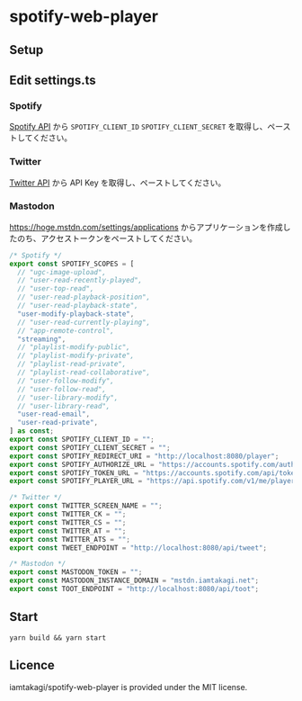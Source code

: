 # spotify-web-player

## Setup

## Edit settings.ts

### Spotify
[Spotify API](https://developer.spotify.com/dashboard) から `SPOTIFY_CLIENT_ID` `SPOTIFY_CLIENT_SECRET` を取得し、ペーストしてください。

### Twitter
[Twitter API](https://developer.twitter.com) から API Key を取得し、ペーストしてください。

### Mastodon
https://hoge.mstdn.com/settings/applications からアプリケーションを作成したのち、アクセストークンをペーストしてください。

```ts
/* Spotify */
export const SPOTIFY_SCOPES = [
  // "ugc-image-upload",
  // "user-read-recently-played",
  // "user-top-read",
  // "user-read-playback-position",
  // "user-read-playback-state",
  "user-modify-playback-state",
  // "user-read-currently-playing",
  // "app-remote-control",
  "streaming",
  // "playlist-modify-public",
  // "playlist-modify-private",
  // "playlist-read-private",
  // "playlist-read-collaborative",
  // "user-follow-modify",
  // "user-follow-read",
  // "user-library-modify",
  // "user-library-read",
  "user-read-email",
  "user-read-private",
] as const;
export const SPOTIFY_CLIENT_ID = "";
export const SPOTIFY_CLIENT_SECRET = "";
export const SPOTIFY_REDIRECT_URI = "http://localhost:8080/player";
export const SPOTIFY_AUTHORIZE_URL = "https://accounts.spotify.com/authorize";
export const SPOTIFY_TOKEN_URL = "https://accounts.spotify.com/api/token";
export const SPOTIFY_PLAYER_URL = "https://api.spotify.com/v1/me/player";

/* Twitter */
export const TWITTER_SCREEN_NAME = "";
export const TWITTER_CK = "";
export const TWITTER_CS = "";
export const TWITTER_AT = "";
export const TWITTER_ATS = "";
export const TWEET_ENDPOINT = "http://localhost:8080/api/tweet";

/* Mastodon */
export const MASTODON_TOKEN = "";
export const MASTODON_INSTANCE_DOMAIN = "mstdn.iamtakagi.net";
export const TOOT_ENDPOINT = "http://localhost:8080/api/toot";
```

## Start
```console
yarn build && yarn start
```

## Licence
iamtakagi/spotify-web-player is provided under the MIT license.
